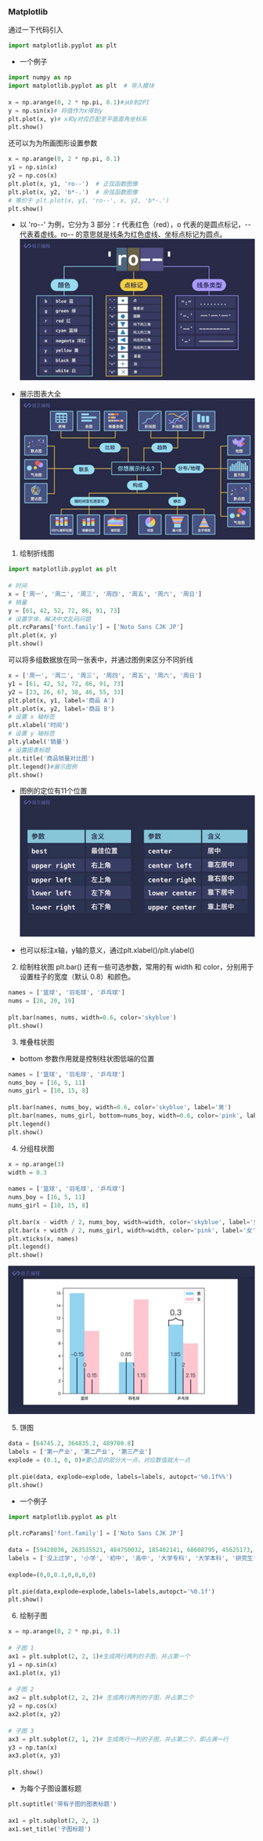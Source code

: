### Matplotlib
通过一下代码引入
```python
import matplotlib.pyplot as plt
```
- 一个例子
```python
import numpy as np
import matplotlib.pyplot as plt  # 导入模块

x = np.arange(0, 2 * np.pi, 0.1)#从0到2PI
y = np.sin(x)# 将值作为x得到y
plt.plot(x, y)# x和y对应匹配至平面直角坐标系
plt.show()
```
还可以为为所画图形设置参数
```python
x = np.arange(0, 2 * np.pi, 0.1)
y1 = np.sin(x)
y2 = np.cos(x)
plt.plot(x, y1, 'ro--')  # 正弦函数图像
plt.plot(x, y2, 'b*-.')  # 余弦函数图像
# 等价于 plt.plot(x, y1, 'ro--', x, y2, 'b*-.')
plt.show()
```
- 以 'ro--' 为例，它分为 3 部分：r 代表红色（red），o 代表的是圆点标记，-- 代表着虚线。ro-- 的意思就是线条为红色虚线、坐标点标记为圆点。
![img.png](img.png)
  
- 展示图表大全
![img_1.png](img_1.png)


1. 绘制折线图
```python
import matplotlib.pyplot as plt

# 时间
x = ['周一', '周二', '周三', '周四', '周五', '周六', '周日']
# 销量
y = [61, 42, 52, 72, 86, 91, 73]
# 设置字体，解决中文乱码问题
plt.rcParams['font.family'] = ['Noto Sans CJK JP']
plt.plot(x, y)
plt.show()
```
可以将多组数据放在同一张表中，并通过图例来区分不同折线
```python
x = ['周一', '周二', '周三', '周四', '周五', '周六', '周日']
y1 = [61, 42, 52, 72, 86, 91, 73]
y2 = [23, 26, 67, 38, 46, 55, 33]
plt.plot(x, y1, label='商品 A')
plt.plot(x, y2, label='商品 B')
# 设置 x 轴标签
plt.xlabel('时间')
# 设置 y 轴标签
plt.ylabel('销量')
# 设置图表标题
plt.title('商品销量对比图')
plt.legend()#展示图例
plt.show()
```
- 图例的定位有11个位置
![img_2.png](img_2.png)
  
- 也可以标注x轴，y轴的意义，通过plt.xlabel()/plt.ylabel()


2. 绘制柱状图
    plt.bar() 还有一些可选参数，常用的有 width 和 color，分别用于设置柱子的宽度（默认 0.8）和颜色。
```python
names = ['篮球', '羽毛球', '乒乓球']
nums = [26, 20, 19]

plt.bar(names, nums, width=0.6, color='skyblue')
plt.show()
```

3. 堆叠柱状图
- bottom 参数作用就是控制柱状图低端的位置
```python
names = ['篮球', '羽毛球', '乒乓球']
nums_boy = [16, 5, 11]
nums_girl = [10, 15, 8]

plt.bar(names, nums_boy, width=0.6, color='skyblue', label='男')
plt.bar(names, nums_girl, bottom=nums_boy, width=0.6, color='pink', label='女')
plt.legend()
plt.show()
```
4. 分组柱状图
```python
x = np.arange(3)
width = 0.3

names = ['篮球', '羽毛球', '乒乓球']
nums_boy = [16, 5, 11]
nums_girl = [10, 15, 8]

plt.bar(x - width / 2, nums_boy, width=width, color='skyblue', label='男')
plt.bar(x + width / 2, nums_girl, width=width, color='pink', label='女')
plt.xticks(x, names)
plt.legend()
plt.show()
```
![img_3.png](img_3.png)

5. 饼图

```python
data = [64745.2, 364835.2, 489700.8]
labels = ['第一产业', '第二产业', '第三产业']
explode = (0.1, 0, 0)#要凸显的部分大一点，对应数值就大一点

plt.pie(data, explode=explode, labels=labels, autopct='%0.1f%%')
plt.show()
```
- 一个例子
```python
import matplotlib.pyplot as plt

plt.rcParams['font.family'] = ['Noto Sans CJK JP']

data = [59428036, 263535521, 484750032, 185402141, 68608795, 45625173, 4138550]
labels = ['没上过学', '小学', '初中', '高中', '大学专科', '大学本科', '研究生']

explode=(0,0,0.1,0,0,0,0)

plt.pie(data,explode=explode,labels=labels,autopct='%0.1f')
plt.show()
```

6. 绘制子图
```python
x = np.arange(0, 2 * np.pi, 0.1)

# 子图 1
ax1 = plt.subplot(2, 2, 1)#生成两行两列的子图，并占第一个
y1 = np.sin(x)
ax1.plot(x, y1)

# 子图 2
ax2 = plt.subplot(2, 2, 2)# 生成两行两列的子图，并占第二个
y2 = np.cos(x)
ax2.plot(x, y2)

# 子图 3
ax3 = plt.subplot(2, 1, 2)# 生成两行一列的子图，并占第二个，即占满一行
y3 = np.tan(x)
ax3.plot(x, y3)

plt.show()
```
- 为每个子图设置标题
```python
plt.suptitle('带有子图的图表标题')

ax1 = plt.subplot(2, 2, 1)
ax1.set_title('子图标题')
```